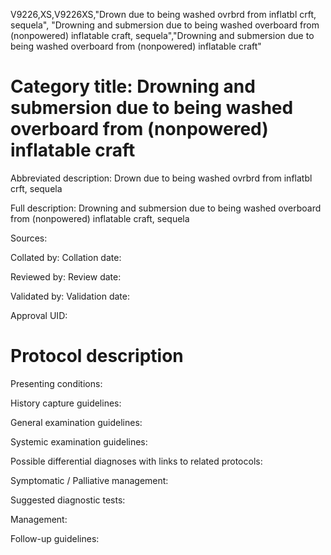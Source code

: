 V9226,XS,V9226XS,"Drown due to being washed ovrbrd from inflatbl crft, sequela", "Drowning and submersion due to being washed overboard from (nonpowered) inflatable craft, sequela","Drowning and submersion due to being washed overboard from (nonpowered) inflatable craft"
# Category title: Drowning and submersion due to being washed overboard from (nonpowered) inflatable craft

Abbreviated description: Drown due to being washed ovrbrd from inflatbl crft, sequela

Full description: Drowning and submersion due to being washed overboard from (nonpowered) inflatable craft, sequela

Sources:

Collated by:
Collation date:

Reviewed by:
Review date:

Validated by:
Validation date:

Approval UID:

# Protocol description

Presenting conditions:

History capture guidelines:

General examination guidelines:

Systemic examination guidelines:

Possible differential diagnoses with links to related protocols:

Symptomatic / Palliative management:

Suggested diagnostic tests:

Management:

Follow-up guidelines:
